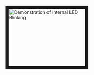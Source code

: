 <a href="http://www.youtube.com/watch?feature=player_embedded&v=Xe242vkh8Xo&list=PLlDmQrapOPoI81cNX5rbt9q5gyuW65E6B&t=0s&index=3" target="_blank"><img src="http://img.youtube.com/vi/PLlDmQrapOPoI81cNX5rbt9q5gyuW65E6B/0.jpg" 
alt="Demonstration of Internal LED Blinking" width="240" height="180" border="10" /></a>

